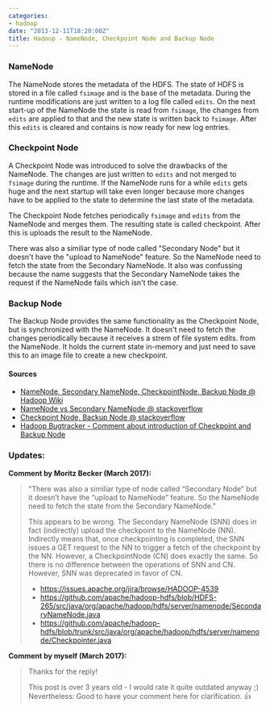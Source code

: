 ```yaml
---
categories:
- hadoop
date: "2013-12-11T18:20:00Z"
title: Hadoop - NameNode, Checkpoint Node and Backup Node
---
```


### NameNode

The NameNode stores the metadata of the HDFS. The state of HDFS is stored in a
file called `fsimage` and is the base of the metadata. During the runtime
modifications are just written to a log file called `edits`. On the next
start-up of the NameNode the state is read from `fsimage`, the changes from
`edits` are applied to that and the new state is written back to `fsimage`.
After this `edits` is cleared and contains is now ready for new log entries.

### Checkpoint Node

A Checkpoint Node was introduced to solve the drawbacks of the NameNode. The
changes are just written to `edits` and not merged to `fsimage` during the
runtime. If the NameNode runs for a while `edits` gets huge and the next
startup will take even longer because more changes have to be applied to the
state to determine the last state of the metadata.

The Checkpoint Node fetches periodically `fsimage` and `edits` from the
NameNode and merges them. The resulting state is called checkpoint. After this
is uploads the result to the NameNode.

There was also a similiar type of node called "Secondary Node" but it doesn't
have the "upload to NameNode" feature. So the NameNode need to fetch the state
from the Secondary NameNode. It also was confussing because the name suggests
that the Secondary NameNode takes the request if the NameNode fails which
isn't the case.

### Backup Node

The Backup Node provides the same functionality as the Checkpoint Node, but is
synchronized with the NameNode. It doesn't need to fetch the changes
periodically because it receives a strem of file system edits. from the
NameNode. It holds the current state in-memory and just need to save this to
an image file to create a new checkpoint.

#### Sources

 * [NameNode, Secondary NameNode, CheckpointNode, Backup Node @ Hadoop Wiki](https://hadoop.apache.org/docs/current/hadoop-project-dist/hadoop-hdfs/HdfsUserGuide.html#Secondary_NameNode)
 * [NameNode vs Secondary NameNode @ stackoverflow](http://stackoverflow.com/a/19975012)
 * [Checkpoint Node, Backup Node @ stackoverflow](http://stackoverflow.com/a/10424902)
 * [Hadoop Bugtracker - Comment about introduction of Checkpoint and Backup Node](https://issues.apache.org/jira/browse/HADOOP-4539?focusedCommentId=12674954&page=com.atlassian.jira.plugin.system.issuetabpanels:comment-tabpanel#comment-12674954)


### Updates:

**Comment by Moritz Becker (March 2017):**

 > "There was also a similiar type of node called “Secondary Node” but it doesn’t
have the “upload to NameNode” feature. So the NameNode need to fetch the state
from the Secondary NameNode."
>
> This appears to be wrong. The Secondary NameNode (SNN) does in fact (indirectly) upload the checkpoint to the NameNode (NN). Indirectly means that, once checkpointing is completed, the SNN issues a GET request to the NN to trigger a fetch of the checkpoint by the NN. However, a CheckpointNode (CN) does exactly the same. So there is no difference between the operations of SNN and CN. However, SNN was deprecated in favor of CN.
>
> * https://issues.apache.org/jira/browse/HADOOP-4539
> * https://github.com/apache/hadoop-hdfs/blob/HDFS-265/src/java/org/apache/hadoop/hdfs/server/namenode/SecondaryNameNode.java
> * https://github.com/apache/hadoop-hdfs/blob/trunk/src/java/org/apache/hadoop/hdfs/server/namenode/Checkpointer.java

**Comment by myself (March 2017):** 

> Thanks for the reply!
>
> This post is over 3 years old - I would rate it quite outdated anyway ;) Nevertheless: Good to have your comment here for clarification. 👍
